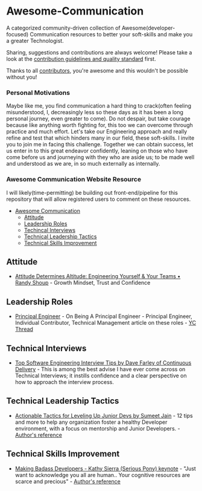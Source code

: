 # Awesome-Communication

A categorized community-driven collection of Awesome(developer-focused) Communication resources to better your soft-skills and make you a greater Technologist.

Sharing, suggestions and contributions are always welcome! Please take a look at the [contribution guidelines and quality standard](https://github.com/valdezm/awesome-communication/blob/master/CONTRIBUTING.md) first.

Thanks to all [contributors](https://github.com/valdezm/awesome-communication/graphs/contributors), you're awesome and this wouldn't be possible without you!



### Personal Motivations
Maybe like me, you find communication a hard thing to crack(often feeling misunderstood, I, decreasingly less so these days as it has been a long personal journey, even greater to come). Do not despair, but take courage because like anything worth fighting for, this too we can overcome through practice and much effort. Let's take our Engineering approach and really refine and test that which hinders many in our field, these soft-skills. I invite you to join me in facing this challenge. Together we can obtain success, let us enter in to this great endeavor confidently, leaning on those who have come before us and journeying with they who are aside us; to be made well and understood as we are, in so much externally as internally. 


### Awesome Communication Website Resource
I will likely(time-permitting) be building out front-end/pipeline for this repository that will allow registered users to comment on these resources.

* [Awesome Communication](#awesome-commuication)
  * [Attitude](#attitude)
  * [Leadership Roles](#leadership-roles)
  * [Techincal Interviews](#technical-interviews)
  * [Technical Leadership Tactics](#technical-leadership-tactics)
  * [Technical Skills Improvement](#technical-skills-improvement)


## Attitude
* [Attitude Determines Altitude: Engineering Yourself & Your Teams • Randy Shoup](https://youtu.be/y1SpwCiRoPY) - Growth Mindset, Trust and Confidence

## Leadership Roles
* [Principal Engineer](https://blog.dbsmasher.com/2019/01/28/on-being-a-principal-engineer.html) - On Being A Principal Engineer - Principal Engineer, Individual Contributor, Technical Management article on these roles - [YC Thread](https://news.ycombinator.com/item?id=19128489)

## Technical Interviews
* [Top Software Engineering Interview Tips by Dave Farley of Continuous Delivery](https://youtu.be/osnOY5zgdMI) - This is among the best advise I have ever come across on Technical Interviews; it instills confidence and a clear perspective on how to approach the interview process. 

## Technical Leadership Tactics
* [Actionable Tactics for Leveling Up Junior Devs by Sumeet Jain](https://youtu.be/K0vxOBIyhF0) - 12 tips and more to help any organization foster a healthy Developer environment, with a focus on mentorship and Junior Developers. - [Author's reference](https://www.sumeetjain.com/posts/actionable-tactics-for-leveling-up-devs/)

## Technical Skills Improvement
* [Making Badass Developers - Kathy Sierra (Serious Pony) keynote](https://youtu.be/FKTxC9pl-WM) - "Just want to acknowledge you all are human.. Your cognitive resources are scarce and precious" - [Author's reference](http://seriouspony.com/)